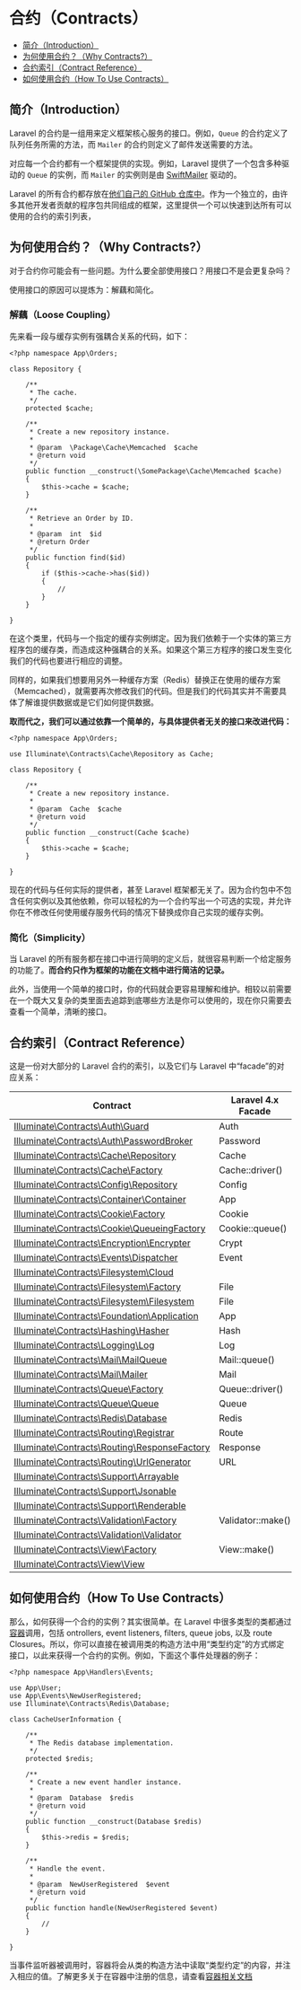 # 合约（Contracts）

- [简介（Introduction）](#introduction)
- [为何使用合约？（Why Contracts?）](#why-contracts)
- [合约索引（Contract Reference）](#contract-reference)
- [如何使用合约（How To Use Contracts）](#how-to-use-contracts)

<a name="introduction"></a>
## 简介（Introduction）

Laravel 的合约是一组用来定义框架核心服务的接口。例如，`Queue` 的合约定义了队列任务所需的方法，而 `Mailer` 的合约则定义了邮件发送需要的方法。

对应每一个合约都有一个框架提供的实现。例如，Laravel 提供了一个包含多种驱动的 `Queue` 的实例，而 `Mailer` 的实例则是由 [SwiftMailer](http://swiftmailer.org/) 驱动的。

Laravel 的所有合约都存放在[他们自己的 GitHub 仓库中](https://github.com/illuminate/contracts)。作为一个独立的，由许多其他开发者贡献的程序包共同组成的框架，这里提供一个可以快速到达所有可以使用的合约的索引列表，

<a name="why-contracts"></a>
## 为何使用合约？（Why Contracts?）

对于合约你可能会有一些问题。为什么要全部使用接口？用接口不是会更复杂吗？

使用接口的原因可以提炼为：解藕和简化。

### 解藕（Loose Coupling）

先来看一段与缓存实例有强耦合关系的代码，如下：

	<?php namespace App\Orders;

	class Repository {

		/**
		 * The cache.
		 */
		protected $cache;

		/**
		 * Create a new repository instance.
		 *
		 * @param  \Package\Cache\Memcached  $cache
		 * @return void
		 */
		public function __construct(\SomePackage\Cache\Memcached $cache)
		{
			$this->cache = $cache;
		}

		/**
		 * Retrieve an Order by ID.
		 *
		 * @param  int  $id
		 * @return Order
		 */
		public function find($id)
		{
			if ($this->cache->has($id))
			{
				//
			}
		}

	}

在这个类里，代码与一个指定的缓存实例绑定。因为我们依赖于一个实体的第三方程序包的缓存类，而造成这种强耦合的关系。如果这个第三方程序的接口发生变化我们的代码也要进行相应的调整。

同样的，如果我们想要用另外一种缓存方案（Redis）替换正在使用的缓存方案（Memcached），就需要再次修改我们的代码。但是我们的代码其实并不需要具体了解谁提供数据或是它们如何提供数据。

**取而代之，我们可以通过依靠一个简单的，与具体提供者无关的接口来改进代码：**

	<?php namespace App\Orders;

	use Illuminate\Contracts\Cache\Repository as Cache;

	class Repository {

		/**
		 * Create a new repository instance.
		 *
		 * @param  Cache  $cache
		 * @return void
		 */
		public function __construct(Cache $cache)
		{
			$this->cache = $cache;
		}

	}

现在的代码与任何实际的提供者，甚至 Laravel 框架都无关了。因为合约包中不包含任何实例以及其他依赖，你可以轻松的为一个合约写出一个可选的实现，并允许你在不修改任何使用缓存服务代码的情况下替换成你自己实现的缓存实例。

### 简化（Simplicity）

当 Laravel 的所有服务都在接口中进行简明的定义后，就很容易判断一个给定服务的功能了。**而合约只作为框架的功能在文档中进行简洁的记录。**

此外，当使用一个简单的接口时，你的代码就会更容易理解和维护。相较以前需要在一个既大又复杂的类里面去追踪到底哪些方法是你可以使用的，现在你只需要去查看一个简单，清晰的接口。

<a name="contract-reference"></a>
## 合约索引（Contract Reference）

这是一份对大部分的 Laravel 合约的索引，以及它们与 Laravel 中“facade”的对应关系：

Contract  |  Laravel 4.x Facade
------------- | -------------
[Illuminate\Contracts\Auth\Guard](https://github.com/illuminate/contracts/blob/master/Auth/Guard.php)  |  Auth
[Illuminate\Contracts\Auth\PasswordBroker](https://github.com/illuminate/contracts/blob/master/Auth/PasswordBroker.php)  |  Password
[Illuminate\Contracts\Cache\Repository](https://github.com/illuminate/contracts/blob/master/Cache/Repository.php) | Cache
[Illuminate\Contracts\Cache\Factory](https://github.com/illuminate/contracts/blob/master/Cache/Factory.php) | Cache::driver()
[Illuminate\Contracts\Config\Repository](https://github.com/illuminate/contracts/blob/master/Config/Repository.php) | Config
[Illuminate\Contracts\Container\Container](https://github.com/illuminate/contracts/blob/master/Container/Container.php) | App
[Illuminate\Contracts\Cookie\Factory](https://github.com/illuminate/contracts/blob/master/Cookie/Factory.php) | Cookie
[Illuminate\Contracts\Cookie\QueueingFactory](https://github.com/illuminate/contracts/blob/master/Cookie/QueueingFactory.php) | Cookie::queue()
[Illuminate\Contracts\Encryption\Encrypter](https://github.com/illuminate/contracts/blob/master/Encryption/Encrypter.php) | Crypt
[Illuminate\Contracts\Events\Dispatcher](https://github.com/illuminate/contracts/blob/master/Events/Dispatcher.php) | Event
[Illuminate\Contracts\Filesystem\Cloud](https://github.com/illuminate/contracts/blob/master/Filesystem/Cloud.php) | &nbsp;
[Illuminate\Contracts\Filesystem\Factory](https://github.com/illuminate/contracts/blob/master/Filesystem/Factory.php) | File
[Illuminate\Contracts\Filesystem\Filesystem](https://github.com/illuminate/contracts/blob/master/Filesystem/Filesystem.php) | File
[Illuminate\Contracts\Foundation\Application](https://github.com/illuminate/contracts/blob/master/Foundation/Application.php) | App
[Illuminate\Contracts\Hashing\Hasher](https://github.com/illuminate/contracts/blob/master/Hashing/Hasher.php) | Hash
[Illuminate\Contracts\Logging\Log](https://github.com/illuminate/contracts/blob/master/Logging/Log.php) | Log
[Illuminate\Contracts\Mail\MailQueue](https://github.com/illuminate/contracts/blob/master/Mail/MailQueue.php) | Mail::queue()
[Illuminate\Contracts\Mail\Mailer](https://github.com/illuminate/contracts/blob/master/Mail/Mailer.php) | Mail
[Illuminate\Contracts\Queue\Factory](https://github.com/illuminate/contracts/blob/master/Queue/Factory.php) | Queue::driver()
[Illuminate\Contracts\Queue\Queue](https://github.com/illuminate/contracts/blob/master/Queue/Queue.php) | Queue
[Illuminate\Contracts\Redis\Database](https://github.com/illuminate/contracts/blob/master/Redis/Database.php) | Redis
[Illuminate\Contracts\Routing\Registrar](https://github.com/illuminate/contracts/blob/master/Routing/Registrar.php) | Route
[Illuminate\Contracts\Routing\ResponseFactory](https://github.com/illuminate/contracts/blob/master/Routing/ResponseFactory.php) | Response
[Illuminate\Contracts\Routing\UrlGenerator](https://github.com/illuminate/contracts/blob/master/Routing/UrlGenerator.php) | URL
[Illuminate\Contracts\Support\Arrayable](https://github.com/illuminate/contracts/blob/master/Support/Arrayable.php) | &nbsp;
[Illuminate\Contracts\Support\Jsonable](https://github.com/illuminate/contracts/blob/master/Support/Jsonable.php) | &nbsp;
[Illuminate\Contracts\Support\Renderable](https://github.com/illuminate/contracts/blob/master/Support/Renderable.php) | &nbsp;
[Illuminate\Contracts\Validation\Factory](https://github.com/illuminate/contracts/blob/master/Validation/Factory.php) | Validator::make()
[Illuminate\Contracts\Validation\Validator](https://github.com/illuminate/contracts/blob/master/Validation/Validator.php) | &nbsp;
[Illuminate\Contracts\View\Factory](https://github.com/illuminate/contracts/blob/master/View/Factory.php) | View::make()
[Illuminate\Contracts\View\View](https://github.com/illuminate/contracts/blob/master/View/View.php) | &nbsp;

<a name="how-to-use-contracts"></a>
## 如何使用合约（How To Use Contracts）

那么，如何获得一个合约的实例？其实很简单。在 Laravel 中很多类型的类都通过[容器](/docs/5.0/container)调用，包括 ontrollers, event listeners, filters, queue jobs, 以及 route Closures。所以，你可以直接在被调用类的构造方法中用“类型约定”的方式绑定接口，以此来获得一个合约的实例。例如，下面这个事件处理器的例子：

	<?php namespace App\Handlers\Events;

	use App\User;
	use App\Events\NewUserRegistered;
	use Illuminate\Contracts\Redis\Database;

	class CacheUserInformation {

		/**
		 * The Redis database implementation.
		 */
		protected $redis;

		/**
		 * Create a new event handler instance.
		 *
		 * @param  Database  $redis
		 * @return void
		 */
		public function __construct(Database $redis)
		{
			$this->redis = $redis;
		}

		/**
		 * Handle the event.
		 *
		 * @param  NewUserRegistered  $event
		 * @return void
		 */
		public function handle(NewUserRegistered $event)
		{
			//
		}

	}

当事件监听器被调用时，容器将会从类的构造方法中读取“类型约定”的内容，并注入相应的值。了解更多关于在容器中注册的信息，请查看[容器相关文档](/docs/5.0/container)
